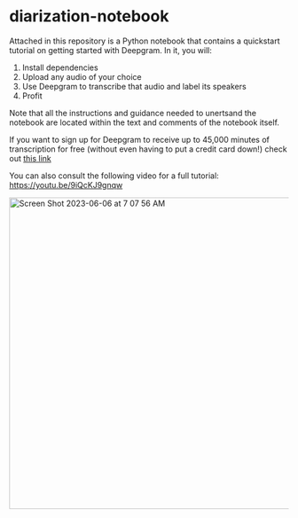 # diarization-notebook

Attached in this repository is a Python notebook that contains a quickstart tutorial on getting started with Deepgram. In it, you will:
1. Install dependencies
2. Upload any audio of your choice
3. Use Deepgram to transcribe that audio and label its speakers
4. Profit

Note that all the instructions and guidance needed to unertsand the notebook are located within the text and comments of the notebook itself.

If you want to sign up for Deepgram to receive up to 45,000 minutes of transcription for free (without even having to put a credit card down!) check out [this link](https://dpgr.am/youtube)

You can also consult the following video for a full tutorial: https://youtu.be/9iQcKJ9gnqw

<img width="562" alt="Screen Shot 2023-06-06 at 7 07 56 AM" src="https://github.com/deepgram-devs/diarization-notebook/assets/57232352/a515d954-0462-4a4b-b3c0-ed9680318cdb">
